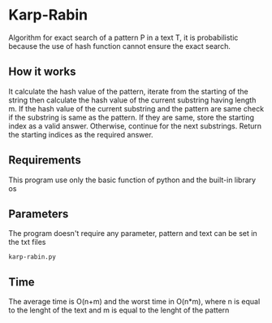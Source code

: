 # Karp-Rabin

Algorithm for exact search of a pattern P in a text T, it is probabilistic because the use of hash function cannot ensure the exact search.

## How it works
It calculate the hash value of the pattern, iterate from the starting of the string then calculate the hash value of the current substring having length m.
If the hash value of the current substring and the pattern are same check if the substring is same as the pattern.
If they are same, store the starting index as a valid answer. Otherwise, continue for the next substrings.
Return the starting indices as the required answer.

## Requirements
This program use only the basic function of python and the built-in library os

## Parameters
The program doesn't require any parameter, pattern and text can be set in the txt files

```
karp-rabin.py
```

## Time
The average time is O(n+m) and the worst time in O(n*m), where n is equal to the lenght of the text and m is equal to the lenght of the pattern